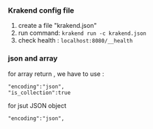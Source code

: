### Krakend config file

1. create a file "krakend.json"
2. run command: `krakend run -c krakend.json `
3. check health : `localhost:8080/__health`



### json and array

for array return , we have to use :
```
"encoding":"json",
"is_collection":true 

```

for jsut JSON object 
```
"encoding":"json",

```